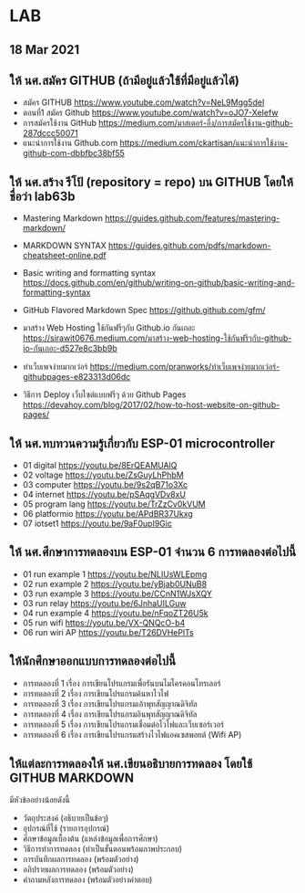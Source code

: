 # LAB
## 18 Mar 2021

## ให้ นศ.สมัคร GITHUB (ถ้ามีอยู่แล้วใช้ที่มีอยู่แล้วได้)
- สมัคร GITHUB
	<https://www.youtube.com/watch?v=NeL9Mgg5deI>
- ตอนที่1 สมัคร Github
	https://www.youtube.com/watch?v=oJO7-XeIefw
- การสมัครใช้งาน GitHub
https://medium.com/มาสเตอร์-อึ่ง/การสมัครใช้งาน-github-287dccc50071
- แนะนำการใช้งาน Github.com
https://medium.com/ckartisan/แนะนำการใช้งาน-github-com-dbbfbc38bf55

## ให้ นศ.สร้าง รีโป้ (repository = repo) บน GITHUB โดยให้ชื่อว่า lab63b
- Mastering Markdown
https://guides.github.com/features/mastering-markdown/
- MARKDOWN SYNTAX
https://guides.github.com/pdfs/markdown-cheatsheet-online.pdf
- Basic writing and formatting syntax
https://docs.github.com/en/github/writing-on-github/basic-writing-and-formatting-syntax
- GitHub Flavored Markdown Spec
https://github.github.com/gfm/

- มาสร้าง Web Hosting ใช้กันฟรีๆกับ Github.io กันเถอะ
https://sirawit0676.medium.com/มาสร้าง-web-hosting-ใช้กันฟรีๆกับ-github-io-กันเถอะ-d527e8c3bb9b
- ทำเว็บเพจง่ายมากเว่อร์ 
https://medium.com/pranworks/ทำเว็บเพจง่ายมากเว่อร์-githubpages-e823313d06dc
- วิธีการ Deploy เว็บไซต์แบบฟรีๆ ด้วย Github Pages
https://devahoy.com/blog/2017/02/how-to-host-website-on-github-pages/


## ให้ นศ.ทบทวนความรู้เกี่ยวกับ ESP-01 microcontroller
- 01 digital
https://youtu.be/8ErQEAMUAlQ
- 02 voltage
https://youtu.be/ZsGuyLhPhbM
- 03 computer
https://youtu.be/9s2qB71o3Xc
- 04 internet
https://youtu.be/pSAqgVDv8xU
- 05 program lang
https://youtu.be/TrZzCv0kVUM
- 06 platformio
https://youtu.be/APdBR37Ukxg
- 07 iotset1
https://youtu.be/9aF0upI9Gic

## ให้ นศ.ศึกษาการทดลองบน ESP-01 จำนวน 6 การทดลองต่อไปนี้
- 01 run example 1
https://youtu.be/NLIUsWLEpmg
- 02 run example 2
https://youtu.be/yBjab0UNuB8
- 03 run example 3
https://youtu.be/CCnN1WJsXQY
- 03 run relay
https://youtu.be/6JnhaUILGuw
- 04 run example 4
https://youtu.be/nFqoZT26U5k
- 05 run wifi
https://youtu.be/VX-QNQcO-b4
- 06 run wiri AP
https://youtu.be/T26DVHePlTs

## ให้นักศึกษาออกแบบการทดลองต่อไปนี้
- การทดลองที่ 1	เรื่อง การเขียนโปรแกรมเพื่อรันบนไมโครคอนโทรเลอร์
- การทดลองที่ 2	เรื่อง การเขียนโปรแกรมค้นหาไวไฟ
- การทดลองที่ 3	เรื่อง การเขียนโปรแกรมเอ้าพุทสัญญาณดิจิทัล
- การทดลองที่ 4	เรื่อง การเขียนโปรแกรมอินพุทสัญญาณดิจิทัล
- การทดลองที่ 5	เรื่อง การเขียนโปรแกรมเชื่อมต่อไวไฟและเว็บเซอร์เวอร์
- การทดลองที่ 6	เรื่อง การเขียนโปรแกรมสร้างไวไฟแอคเซสพอยต์ (Wifi AP)

## ให้แต่ละการทดลองให้ นศ.เขียนอธิบายการทดลอง โดยใช้ GITHUB MARKDOWN 
มีหัวข้ออย่างน้อยดังนี้
- วัตถุประสงค์	(อธิบายเป็นข้อๆ)
- อุปกรณ์ที่ใช้	(รายการอุปกรณ์)
- ศึกษาข้อมูลเบื้องต้น	(แหล่งข้อมูลเพื่อการศึกษา)
- วิธีการทำการทดลอง (ทำเป็นขั้นตอนพร้อมภาพประกอบ)
- การบันทึกผลการทดลอง (พร้อมตัวอย่าง)
- อภิปรายผลการทดลอง (พร้อมตัวอย่าง)
- คำถามหลังการทดลอง (พร้อมตัวอย่างคำตอบ)


